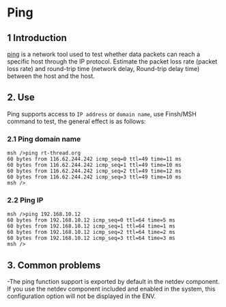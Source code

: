# Ping

## 1 Introduction

[ping](https://baike.baidu.com/item/ping/6235) is a network tool used to test whether data packets can reach a specific host through the IP protocol. Estimate the packet loss rate (packet loss rate) and round-trip time (network delay, Round-trip delay time) between the host and the host.

## 2. Use

Ping supports access to `IP address` or `domain name`, use Finsh/MSH command to test, the general effect is as follows:

### 2.1 Ping domain name

```
msh />ping rt-thread.org
60 bytes from 116.62.244.242 icmp_seq=0 ttl=49 time=11 ms
60 bytes from 116.62.244.242 icmp_seq=1 ttl=49 time=10 ms
60 bytes from 116.62.244.242 icmp_seq=2 ttl=49 time=12 ms
60 bytes from 116.62.244.242 icmp_seq=3 ttl=49 time=10 ms
msh />
```

### 2.2 Ping IP

```
msh />ping 192.168.10.12
60 bytes from 192.168.10.12 icmp_seq=0 ttl=64 time=5 ms
60 bytes from 192.168.10.12 icmp_seq=1 ttl=64 time=1 ms
60 bytes from 192.168.10.12 icmp_seq=2 ttl=64 time=2 ms
60 bytes from 192.168.10.12 icmp_seq=3 ttl=64 time=3 ms
msh />

```

## 3. Common problems

-The ping function support is exported by default in the netdev component. If you use the netdev component included and enabled in the system, this configuration option will not be displayed in the ENV.